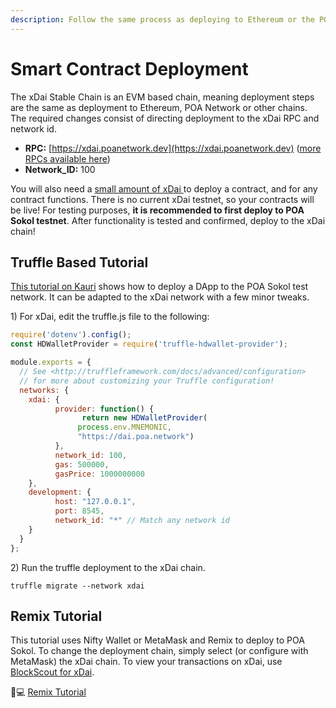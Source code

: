 ```yaml
---
description: Follow the same process as deploying to Ethereum or the POA Network
---
```


# Smart Contract Deployment

The xDai Stable Chain is an EVM based chain, meaning deployment steps are the same as deployment to Ethereum, POA Network or other chains. The required changes consist of directing deployment to the xDai RPC and network id.

* **RPC:** [https://xdai.poanetwork.dev](https://xdai.poanetwork.dev) \([more RPCs available here](developer-resources/#json-rpc-endpoints)\)
* **Network\_ID:** 100

You will also need a [small amount of xDai ](../for-users/get-xdai-tokens/)to deploy a contract, and for any contract functions. There is no current xDai testnet, so your contracts will be live! For testing purposes, **it is recommended to first deploy to POA Sokol testnet**. After functionality is tested and confirmed, deploy to the xDai chain!

## Truffle Based Tutorial

[This tutorial on Kauri](https://kauri.io/#collections/POA%20Tutorial%20series/poa-part-1-develop-and-deploy-a-smart-contract/) shows how to deploy a DApp to the POA Sokol test network. It can be adapted to the xDai network with a few minor tweaks.

1\) For xDai, edit the truffle.js file to the following:

```javascript
require('dotenv').config();
const HDWalletProvider = require('truffle-hdwallet-provider');

module.exports = {
  // See <http://truffleframework.com/docs/advanced/configuration>
  // for more about customizing your Truffle configuration!
  networks: {
    xdai: {
          provider: function() {
                return new HDWalletProvider(
               process.env.MNEMONIC,
               "https://dai.poa.network")
          },
          network_id: 100,
          gas: 500000,
          gasPrice: 1000000000
    },
    development: {
          host: "127.0.0.1",
          port: 8545,
          network_id: "*" // Match any network id
    }
  }
};
```

2\) Run the truffle deployment to the xDai chain.

```text
truffle migrate --network xdai
```

## Remix Tutorial

This tutorial uses Nifty Wallet or MetaMask and Remix to deploy to POA Sokol. To change the deployment chain, simply select \(or configure with MetaMask\) the xDai chain. To view your transactions on xDai, use [BlockScout for xDai](https://blockscout.com/xdai/mainnet).

👩💻 [Remix Tutorial](https://forum.poa.network/t/tutorial-deploying-your-dapp-to-poa-network/1804)

